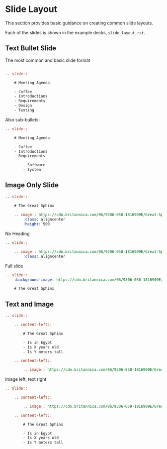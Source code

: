 # Slide Layout

This section provides basic guidance on creating common slide layouts.

Each of the slides is shown in the example decks, `slide_layout.rst`.

## Text Bullet Slide

The most common and basic slide format

```rst

.. slide::

    # Meeting Agenda

    - Coffee
    - Introductions
    - Requirements
    - Design
    - Testing
```

Also sub-bullets:

```rst
.. slide::

    # Meeting Agenda

    - Coffee
    - Introductions
    - Requirements

        - Software
        - System
```

## Image Only Slide

```rst
.. slide::

    # The Great Sphinx
    
    .. image:: https://cdn.britannica.com/06/9306-050-1816909E/Great-Sphinx-dynasty-Giza.jpg
        :class: aligncenter
        :height: 500
```

No Heading

```rst
.. slide::

    .. image:: https://cdn.britannica.com/06/9306-050-1816909E/Great-Sphinx-dynasty-Giza.jpg
        :class: aligncenter
```

Full slide

```rst
.. slide::
    :background-image: https://cdn.britannica.com/06/9306-050-1816909E/Great-Sphinx-dynasty-Giza.jpg

    # The Great Sphinx
```

## Text and Image

```rst
.. slide::

    .. content-left::

        # The Great Sphinx

        - Is in Egypt
        - Is X years old
        - Is Y meters tall

    .. content-left::

        .. image:: https://cdn.britannica.com/06/9306-050-1816909E/Great-Sphinx-dynasty-Giza.jpg
```

Image left, text right

```rst
.. slide::

    .. content-left::

        .. image:: https://cdn.britannica.com/06/9306-050-1816909E/Great-Sphinx-dynasty-Giza.jpg

    .. content-left::

        # The Great Sphinx

        - Is in Egypt
        - Is X years old
        - Is Y meters tall
```